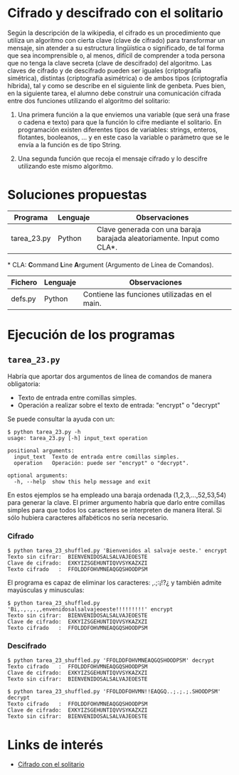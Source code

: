 # Cifrado y descifrado con el solitario	

Según la descripción de la wikipedia, el cifrado es un procedimiento que utiliza un algoritmo con cierta
clave (clave de cifrado) para transformar un mensaje, sin atender a su estructura lingüística o
significado, de tal forma que sea incomprensible o, al menos, difícil de comprender a toda persona que
no tenga la clave secreta (clave de descifrado) del algoritmo. Las claves de cifrado y de descifrado
pueden ser iguales (criptografía simétrica), distintas (criptografía asimétrica) o de ambos tipos
(criptografía híbrida), tal y como se describe en el siguiente link de genbeta.
Pues bien, en la siguiente tarea, el alumno debe construir una comunicación cifrada entre dos funciones
utilizando el algoritmo del solitario:

1. Una primera función a la que enviemos una variable (que será una frase o cadena e texto) para que la
función lo cifre mediante el solitario. En programación existen diferentes tipos de variables: strings,
enteros, flotantes, booleanos, ... y en este caso la variable o parámetro que se le envía a la función es de
tipo String.

2. Una segunda función que recoja el mensaje cifrado y lo descifre utilizando este mismo algoritmo.


# Soluciones propuestas 

| Programa        | Lenguaje | Observaciones                                                                        |
|-----------------|----------|--------------------------------------------------------------------------------------|
| tarea_23.py     | Python   | Clave generada con una baraja barajada aleatoriamente. Input como CLA\*.             |

\* CLA: **C**ommand **L**ine **A**rgument (Argumento de Línea de Comandos).

| Fichero | Lenguaje | Observaciones                                                                        |
|---------|----------|--------------------------------------------------------------------------------------|
| defs.py |  Python  | Contiene las funciones utilizadas en el main.                                        |

# Ejecución de los programas

## ``tarea_23.py``

Habría que aportar dos argumentos de línea de comandos de manera obligatoria:

* Texto de entrada entre comillas simples.
* Operación a realizar sobre el texto de entrada: "encrypt" o "decrypt"

Se puede consultar la ayuda con un:
```
$ python tarea_23.py -h
usage: tarea_23.py [-h] input_text operation

positional arguments:
  input_text  Texto de entrada entre comillas simples.
  operation   Operación: puede ser "encrypt" o "decrypt".

optional arguments:
  -h, --help  show this help message and exit
```

En estos ejemplos se ha empleado una baraja ordenada (1,2,3,...,52,53,54) para generar la clave. El primer argumento habría que darlo entre comillas simples para que todos los caracteres se interpreten de manera literal. Si sólo hubiera caracteres alfabéticos no sería necesario.

### Cifrado

```
$ python tarea_23_shuffled.py 'Bienvenidos al salvaje oeste.' encrypt
Texto sin cifrar:  BIENVENIDOSALSALVAJEOESTE
Clave de cifrado:  EXKYIZSGEHUNTIQVVSYKAZXZI
Texto cifrado   :  FFOLDDFOHVMNEAQGQSHOODPSM
```

El programa es capaz de eliminar los caracteres: ,.;:¡!?¿ y también admite mayúsculas y minusculas:

```
$ python tarea_23_shuffled.py 'Bi,.,.,.,,envenidosalsalvajeoeste!!!!!!!!!' encrypt
Texto sin cifrar:  BIENVENIDOSALSALVAJEOESTE
Clave de cifrado:  EXKYIZSGEHUNTIQVVSYKAZXZI
Texto cifrado   :  FFOLDDFOHVMNEAQGQSHOODPSM
```

### Descifrado

```
$ python tarea_23_shuffled.py 'FFOLDDFOHVMNEAQGQSHOODPSM' decrypt
Texto cifrado   :  FFOLDDFOHVMNEAQGQSHOODPSM
Clave de cifrado:  EXKYIZSGEHUNTIQVVSYKAZXZI
Texto sin cifrar:  BIENVENIDOSALSALVAJEOESTE
```

```
$ python tarea_23_shuffled.py 'FFOLDDFOHVMN!!EAQGQ..;.;.;.SHOODPSM' decrypt
Texto cifrado   :  FFOLDDFOHVMNEAQGQSHOODPSM
Clave de cifrado:  EXKYIZSGEHUNTIQVVSYKAZXZI
Texto sin cifrar:  BIENVENIDOSALSALVAJEOESTE
```

# Links de interés

* [Cifrado con el solitario](https://sindominio.net/biblioweb/telematica/solitario.html)
